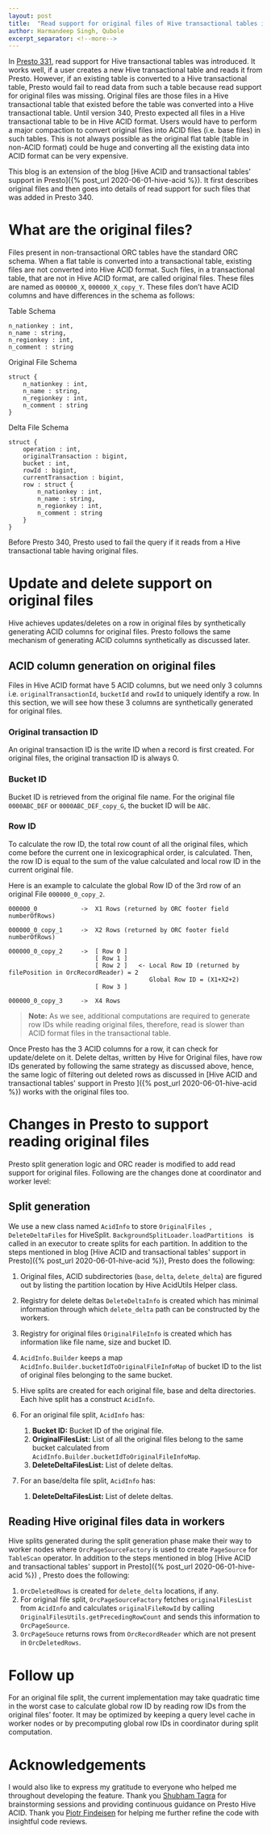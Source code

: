 ```yaml
---
layout: post
title:  "Read support for original files of Hive transactional tables in Presto"
author: Harmandeep Singh, Qubole
excerpt_separator: <!--more-->
---
```


In [Presto 331]({{site.url}}/docs/current/release/release-331.html),
read support for Hive transactional tables was introduced. It works well, if a
user creates a new Hive transactional table and reads it from Presto. However,
if an existing table is converted to a Hive transactional table, Presto would
fail to read data from such a table because read support for original files was
missing. Original files are those files in a Hive transactional table that
existed before the table was converted into a Hive transactional table.
Until version 340, Presto expected all files in a Hive transactional table to be
in Hive ACID format. Users would have to perform a major compaction to convert
original files into ACID files (i.e. base files) in such tables. This is not
always possible as the original flat table (table in non-ACID format) could be
huge and converting all the existing data into ACID format can be very
expensive.

This blog is an extension of the blog [Hive ACID and transactional tables'
support in Presto]({% post_url 2020-06-01-hive-acid %}). It first describes
original files and then goes into details of read support for such files that
was  added in Presto 340.

<!--more-->

# What are the original files?

Files present in non-transactional ORC tables have the standard ORC schema. When
a flat table is converted into a transactional table, existing files are not
converted into Hive ACID format. Such files, in a transactional table, that are
not in Hive ACID format, are called original files. These files are named as
`000000_X`, `000000_X_copy_Y`. These files don’t have ACID columns and have
differences in the schema as follows:

Table Schema
```
n_nationkey : int,
n_name : string,
n_regionkey : int,
n_comment : string
```

Original File Schema
```
struct {
    n_nationkey : int,
    n_name : string,
    n_regionkey : int,
    n_comment : string
}
```

Delta File Schema
```
struct {
    operation : int,
    originalTransaction : bigint,
    bucket : int,
    rowId : bigint,
    currentTransaction : bigint,
    row : struct {
        n_nationkey : int,
        n_name : string,
        n_regionkey : int,
        n_comment : string
    }
}
```

Before Presto 340, Presto used to fail the query if it reads from a Hive
transactional table having original files.

# Update and delete support on original files

Hive achieves updates/deletes on a row in original files by synthetically
generating ACID columns for original files. Presto follows the same mechanism of
generating ACID columns synthetically as discussed later.

## ACID column generation on original files

Files in Hive ACID format have 5 ACID columns, but we need only 3 columns i.e.
`originalTransactionId`, `bucketId` and `rowId` to uniquely identify a row. In
this section, we will see how these 3 columns are synthetically generated for
original files.

### Original transaction ID

An original transaction ID is the write ID when a record is first created. For
original files, the original transaction ID is always 0.

### Bucket ID

Bucket ID is retrieved from the original file name. For the original file
`0000ABC_DEF` or `0000ABC_DEF_copy_G`, the bucket ID will be `ABC`.

### Row ID

To calculate the row ID, the total row count of all the original files, which
come before the current one in lexicographical order, is calculated.
Then, the row ID is equal to the sum of the value calculated and local row ID in
the current original file.

Here is an example to calculate the global Row ID of the 3rd row of an original
File `000000_0_copy_2`.
```
000000_0            -> 	X1 Rows (returned by ORC footer field numberOfRows)

000000_0_copy_1     -> 	X2 Rows (returned by ORC footer field numberOfRows)

000000_0_copy_2     ->	[ Row 0 ]
                        [ Row 1 ]
                        [ Row 2 ]   <- Local Row ID (returned by filePosition in OrcRecordReader) = 2
                                       Global Row ID = (X1+X2+2)
                        [ Row 3 ]

000000_0_copy_3     ->  X4 Rows
```

>**Note:** As we see, additional computations are required to generate row IDs
>while reading original files, therefore, read is slower than ACID format files
>in the transactional table.

Once Presto has the 3 ACID columns for a row, it can check for update/delete on
it. Delete deltas, written by Hive for Original files, have row IDs generated by
following the same
strategy as discussed above, hence, the same logic of filtering out deleted rows
as discussed in [Hive ACID and transactional tables' support in Presto
]({% post_url 2020-06-01-hive-acid %}) works with the original files too.

# Changes in Presto to support reading original files

Presto split generation logic and ORC reader is modified to add read support
for original files. Following are the changes done at coordinator and worker
level:

## Split generation

We use a new class named `AcidInfo` to store `OriginalFiles
`, `DeleteDeltaFiles` for HiveSplit. `BackgroundSplitLoader.loadPartitions
` is called in an executor to create splits for each partition. In addition
to the steps mentioned in blog [Hive ACID and transactional tables' support in
Presto]({% post_url 2020-06-01-hive-acid %}), Presto does the following:

1. Original files, ACID subdirectories (`base`, `delta`, `delete_delta`) are
figured out by listing the partition location by Hive AcidUtils Helper class.
2. Registry for delete deltas `DeleteDeltaInfo` is created which has minimal
information through which `delete_delta` path can be constructed by the workers.
3. Registry for original files `OriginalFileInfo` is created which has
information like file name, size and bucket ID.
4. `AcidInfo.Builder` keeps a map
`AcidInfo.Builder.bucketIdToOriginalFileInfoMap` of bucket ID to the list of
original files belonging to the same bucket.
5. Hive splits are created for each original file, base and delta directories.
Each hive split has a construct `AcidInfo`.
6. For an original file split, `AcidInfo` has:

    1. **Bucket ID:** Bucket ID of the original file.
    2. **OriginalFilesList:** List of all the original files belong to the
        same bucket calculated from
        `AcidInfo.Builder.bucketIdToOriginalFileInfoMap`.
    3. **DeleteDeltaFilesList:** List of delete deltas.
7. For an base/delta file split, `AcidInfo` has:

    1. **DeleteDeltaFilesList:** List of delete deltas.

## Reading Hive original files data in workers

Hive splits generated during the split generation phase make their way to worker
nodes where `OrcPageSourceFactory` is used to create `PageSource` for
`TableScan` operator. In addition to the steps mentioned in blog [Hive ACID and
transactional tables' support in Presto]({% post_url 2020-06-01-hive-acid %})
, Presto does the following:

1. `OrcDeletedRows` is created for `delete_delta` locations, if any.
2. For original file split, `OrcPageSourceFactory` fetches `originalFilesList`
from `AcidInfo` and calculates `originalFileRowId` by calling
`OriginalFilesUtils.getPrecedingRowCount` and sends this information to
 `OrcPageSource`.
3. `OrcPageSouce` returns rows from `OrcRecordReader` which are not present in
`OrcDeletedRows`.

# Follow up

For an original file split, the current implementation may take quadratic time
in the worst case to calculate global row ID by reading row IDs from the
original files’ footer. It may be optimized by keeping a query level cache in
worker nodes or by precomputing global row IDs in coordinator during split
computation.

# Acknowledgements

I would also like to express my gratitude to everyone who helped me throughout
developing the feature. Thank you
[Shubham Tagra](https://in.linkedin.com/in/shubham-tagra-267a5838) for
brainstorming sessions and providing continuous guidance on Presto Hive ACID.
Thank you [Piotr Findeisen](https://www.linkedin.com/in/piotrfindeisen/) for
helping me further refine the code with insightful code reviews.
